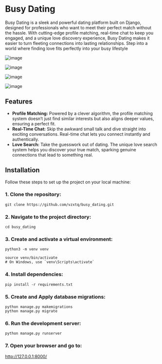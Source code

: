 # Busy Dating

Busy Dating is a sleek and powerful dating platform built on Django, designed for professionals who want to meet their perfect match without the hassle. With cutting-edge profile matching, real-time chat to keep you engaged, and a unique love discovery experience, Busy Dating makes it easier to turn fleeting connections into lasting relationships. Step into a world where finding love fits perfectly into your busy lifestyle

![image](https://github.com/user-attachments/assets/54007aff-ada9-4300-9e9f-f35001a8adb3)

![image](https://github.com/user-attachments/assets/8649317f-7854-4fcc-b148-bc1af35d3c17)

![image](https://github.com/user-attachments/assets/d1f4ccdb-ada7-4cba-a87d-61409994125a)

![image](https://github.com/user-attachments/assets/2a2ecb19-bd43-4d30-ad46-f751a75931d6)

## Features

- **Profile Matching:** Powered by a clever algorithm, the profile matching system doesn’t just find similar interests but also aligns deeper values, ensuring a perfect fit.
- **Real-Time Chat:** Skip the awkward small talk and dive straight into exciting conversations. Real-time chat lets you connect instantly and authentically.
- **Love Search:** Take the guesswork out of dating. The unique love search system helps you discover your true match, sparking genuine connections that lead to something real.

## Installation

Follow these steps to set up the project on your local machine:

### 1. Clone the repository:
```
git clone https://github.com/vzxtq/busy_dating.git
```
### 2. Navigate to the project directory:
```
cd busy_dating
```
### 3. Create and activate a virtual environment:
```
python3 -m venv venv

source venv/bin/activate
# On Windows, use `venv\Scripts\activate`
```

### 4. Install dependencies:   
```
pip install -r requirements.txt
```
### 5. Create and Apply database migrations:
```
python manage.py makemigrations
python manage.py migrate
```
### 6. Run the development server:
```
python manage.py runserver
```
### 7. Open your browser and go to:

http://127.0.0.1:8000/
